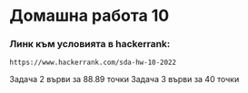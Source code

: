 # Домашна работа 10

### Линк към условията в hackerrank:
`https://www.hackerrank.com/sda-hw-10-2022`

Задача 2 върви за 88.89 точки
Задача 3 върви за 40 точки